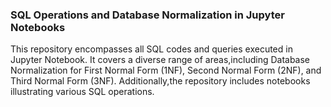 ### SQL Operations and Database Normalization in Jupyter Notebooks

This repository encompasses all SQL codes and queries executed in Jupyter Notebook. 
It covers a diverse range of areas,including Database Normalization for First Normal Form (1NF),
Second Normal Form (2NF), and Third Normal Form (3NF). 
Additionally,the repository includes notebooks illustrating various SQL operations.
